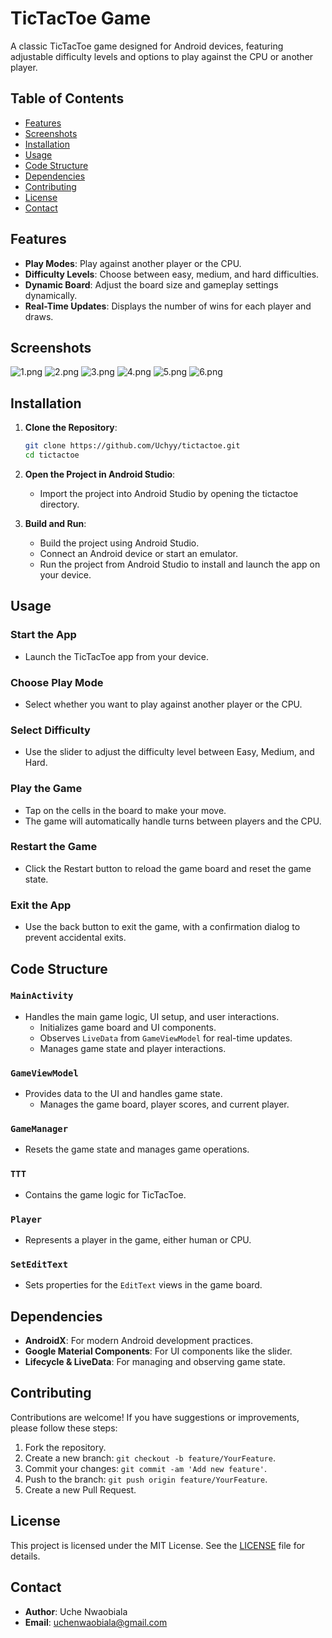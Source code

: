 # TicTacToe Game

A classic TicTacToe game designed for Android devices, featuring adjustable difficulty levels and options to play against the CPU or another player.

## Table of Contents

- [Features](#features)
- [Screenshots](#screenshots)
- [Installation](#installation)
- [Usage](#usage)
- [Code Structure](#code-structure)
- [Dependencies](#dependencies)
- [Contributing](#contributing)
- [License](#license)
- [Contact](#contact)


## Features

- **Play Modes**: Play against another player or the CPU.
- **Difficulty Levels**: Choose between easy, medium, and hard difficulties.
- **Dynamic Board**: Adjust the board size and gameplay settings dynamically.
- **Real-Time Updates**: Displays the number of wins for each player and draws.

## Screenshots
![1.png](screenshot%2F1.png)
![2.png](screenshot%2F2.png)
![3.png](screenshot%2F3.png)
![4.png](screenshot%2F4.png)
![5.png](screenshot%2F5.png)
![6.png](screenshot%2F6.png)

## Installation

1. **Clone the Repository**:

   ```bash
   git clone https://github.com/Uchyy/tictactoe.git
   cd tictactoe

2. **Open the Project in Android Studio**:

    - Import the project into Android Studio by opening the tictactoe directory.

3. **Build and Run**:

    - Build the project using Android Studio.
    - Connect an Android device or start an emulator.
    - Run the project from Android Studio to install and launch the app on your device.


## Usage

### Start the App

- Launch the TicTacToe app from your device.

### Choose Play Mode

- Select whether you want to play against another player or the CPU.

### Select Difficulty

- Use the slider to adjust the difficulty level between Easy, Medium, and Hard.

### Play the Game

- Tap on the cells in the board to make your move.
- The game will automatically handle turns between players and the CPU.

### Restart the Game

- Click the Restart button to reload the game board and reset the game state.

### Exit the App

- Use the back button to exit the game, with a confirmation dialog to prevent accidental exits.



## Code Structure

### `MainActivity`
- Handles the main game logic, UI setup, and user interactions.
    - Initializes game board and UI components.
    - Observes `LiveData` from `GameViewModel` for real-time updates.
    - Manages game state and player interactions.

### `GameViewModel`
- Provides data to the UI and handles game state.
    - Manages the game board, player scores, and current player.

### `GameManager`
- Resets the game state and manages game operations.

### `TTT`
- Contains the game logic for TicTacToe.

### `Player`
- Represents a player in the game, either human or CPU.

### `SetEditText`
- Sets properties for the `EditText` views in the game board.


## Dependencies

- **AndroidX**: For modern Android development practices.
- **Google Material Components**: For UI components like the slider.
- **Lifecycle & LiveData**: For managing and observing game state.

## Contributing

Contributions are welcome! If you have suggestions or improvements, please follow these steps:

1. Fork the repository.
2. Create a new branch: `git checkout -b feature/YourFeature`.
3. Commit your changes: `git commit -am 'Add new feature'`.
4. Push to the branch: `git push origin feature/YourFeature`.
5. Create a new Pull Request.

## License

This project is licensed under the MIT License. See the [LICENSE](LICENSE) file for details.

## Contact

- **Author**: Uche Nwaobiala
- **Email**: [uchenwaobiala@gmail.com](mailto:uchenwaobiala@gmail.com)

      


   
